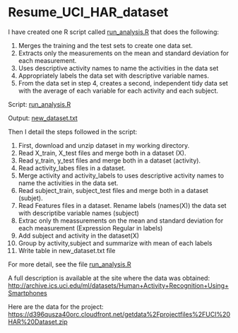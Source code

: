 # Resume_UCI_HAR_dataset

I have created one R script called [run_analysis.R][run_analysis.R] that does the following:
  1. Merges the training and the test sets to create one data set.
  2. Extracts only the measurements on the mean and standard deviation for each measurement.
  3. Uses descriptive activity names to name the activities in the data set
  4. Appropriately labels the data set with descriptive variable names.
  5. From the data set in step 4, creates a second, independent tidy data set with the average of each variable for each activity and each subject.

Script: [run_analysis.R][run_analysis.R]

Output: [new_dataset.txt][new_dataset.txt]

Then I detail the steps followed in the script:

1. First, download and unzip dataset in my working directory.
2. Read X_train, X_test files and merge both in a dataset (X).
3. Read y_train, y_test files and merge both in a dataset (activity).
4. Read activity_labes files in a dataset.
5. Merge activity and activity_labels to uses descriptive activity names to name the activities in the data set.
6. Read subject_train, subject_test files and merge both in a dataset (subjet).
7. Read Features files in a dataset. Rename labels (names(X)) the data set with descriptibe variable names (subject)
8. Extrac only th meassurements on the mean and standard deviation for each measurement (Expression Regular in labels)
9. Add subject and activity in the dataset(X)
10. Group by activity,subject and summarize with mean of each labels
11. Write table in new_dataset.txt file

For more detail, see the file [run_analysis.R][run_analysis.R]

A full description is available at the site where the data was obtained:
http://archive.ics.uci.edu/ml/datasets/Human+Activity+Recognition+Using+Smartphones

Here are the data for the project:
https://d396qusza40orc.cloudfront.net/getdata%2Fprojectfiles%2FUCI%20HAR%20Dataset.zip

[run_analysis.R]: run_analysis.R
[new_dataset.txt]: new_dataset.txt
